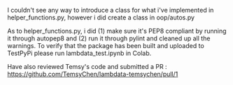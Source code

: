 I couldn't see any way to introduce a class for what i've implemented in helper_functions.py, however i did
create a class in oop/autos.py

As to helper_functions.py, i did
(1) make sure it's PEP8 compliant by running it through autopep8
and
(2) run it through pylint and cleaned up all the warnings.
To verify that the package has been built and uploaded to TestPyPi please run lambdata_test.ipynb in Colab.

Have also reviewed Temsy's code and submitted a PR :
https://github.com/TemsyChen/lambdata-temsychen/pull/1

